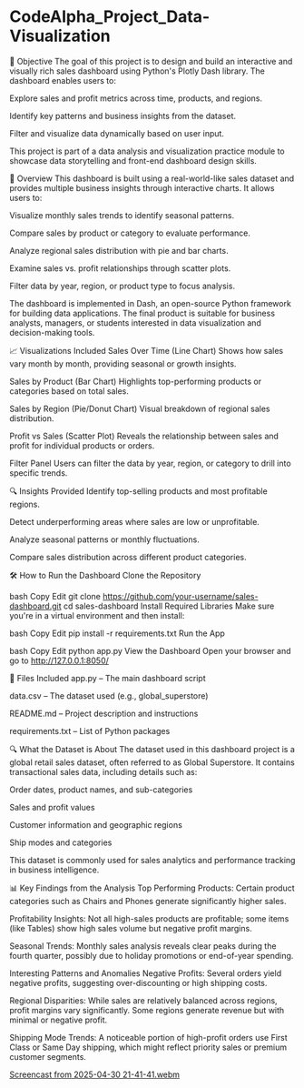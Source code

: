 # CodeAlpha_Project_Data-Visualization

🎯 Objective
The goal of this project is to design and build an interactive and visually rich sales dashboard using Python's Plotly Dash library. The dashboard enables users to:

Explore sales and profit metrics across time, products, and regions.

Identify key patterns and business insights from the dataset.

Filter and visualize data dynamically based on user input.

This project is part of a data analysis and visualization practice module to showcase data storytelling and front-end dashboard design skills.

🧾 Overview
This dashboard is built using a real-world-like sales dataset and provides multiple business insights through interactive charts. It allows users to:

Visualize monthly sales trends to identify seasonal patterns.

Compare sales by product or category to evaluate performance.

Analyze regional sales distribution with pie and bar charts.

Examine sales vs. profit relationships through scatter plots.

Filter data by year, region, or product type to focus analysis.

The dashboard is implemented in Dash, an open-source Python framework for building data applications. The final product is suitable for business analysts, managers, or students interested in data visualization and decision-making tools.

📈 Visualizations Included
Sales Over Time (Line Chart)
Shows how sales vary month by month, providing seasonal or growth insights.

Sales by Product (Bar Chart)
Highlights top-performing products or categories based on total sales.

Sales by Region (Pie/Donut Chart)
Visual breakdown of regional sales distribution.

Profit vs Sales (Scatter Plot)
Reveals the relationship between sales and profit for individual products or orders.

Filter Panel
Users can filter the data by year, region, or category to drill into specific trends.

🔍 Insights Provided
Identify top-selling products and most profitable regions.

Detect underperforming areas where sales are low or unprofitable.

Analyze seasonal patterns or monthly fluctuations.

Compare sales distribution across different product categories.

🛠️ How to Run the Dashboard
Clone the Repository

bash
Copy
Edit
git clone https://github.com/your-username/sales-dashboard.git
cd sales-dashboard
Install Required Libraries
Make sure you're in a virtual environment and then install:

bash
Copy
Edit
pip install -r requirements.txt
Run the App

bash
Copy
Edit
python app.py
View the Dashboard
Open your browser and go to http://127.0.0.1:8050/

📁 Files Included
app.py – The main dashboard script

data.csv – The dataset used (e.g., global_superstore)

README.md – Project description and instructions

requirements.txt – List of Python packages

🔍 What the Dataset is About
The dataset used in this dashboard project is a global retail sales dataset, often referred to as Global Superstore. It contains transactional sales data, including details such as:

Order dates, product names, and sub-categories

Sales and profit values

Customer information and geographic regions

Ship modes and categories

This dataset is commonly used for sales analytics and performance tracking in business intelligence.

📊 Key Findings from the Analysis
Top Performing Products: Certain product categories such as Chairs and Phones generate significantly higher sales.

Profitability Insights: Not all high-sales products are profitable; some items (like Tables) show high sales volume but negative profit margins.

Seasonal Trends: Monthly sales analysis reveals clear peaks during the fourth quarter, possibly due to holiday promotions or end-of-year spending.

Interesting Patterns and Anomalies
Negative Profits: Several orders yield negative profits, suggesting over-discounting or high shipping costs.

Regional Disparities: While sales are relatively balanced across regions, profit margins vary significantly. Some regions generate revenue but with minimal or negative profit.

Shipping Mode Trends: A noticeable portion of high-profit orders use First Class or Same Day shipping, which might reflect priority sales or premium customer segments.

[Screencast from 2025-04-30 21-41-41.webm](https://github.com/user-attachments/assets/e7451a03-61cd-4e37-aadc-ed22c4bb9471)
